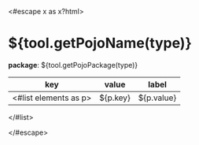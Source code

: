 <#escape x as x?html>
# ${tool.getPojoName(type)}

**package**: ${tool.getPojoPackage(type)}

| key                                  | value    | label      |
|--------------------------------------|----------|------------|
<#list elements as p>| ${p.key} | ${p.value} | ${p.label} | 
</#list>

</#escape>